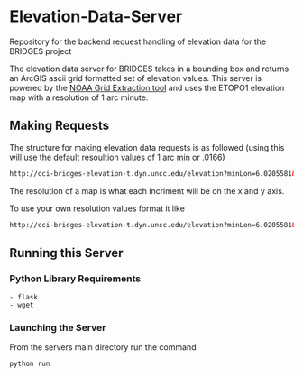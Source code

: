 # Elevation-Data-Server
Repository for the backend request handling of elevation data for the BRIDGES project

The elevation data server for BRIDGES takes in a bounding box and returns an ArcGIS ascii grid formatted set of elevation values. This server is powered by the [NOAA Grid Extraction tool](https://www.ngdc.noaa.gov/mgg/global/) and uses the ETOPO1 elevation map with a resolution of 1 arc minute.

## Making Requests
The structure for making elevation data requests is as followed (using this will use the default resoultion values of 1 arc min or .0166)
```html
http://cci-bridges-elevation-t.dyn.uncc.edu/elevation?minLon=6.0205581&minLat=46.10757&maxLon=9.707863&maxLat=47.77059
```



The resolution of a map is what each incriment will be on the x and y axis. 

To use your own resolution values format it like
```html
http://cci-bridges-elevation-t.dyn.uncc.edu/elevation?minLon=6.0205581&minLat=46.10757&maxLon=9.707863&maxLat=47.77059&resX=.01&resY=.01
```

## Running this Server
### Python Library Requirements
    - flask
    - wget

### Launching the Server
From the servers main directory run the command
```bash
python run
```



